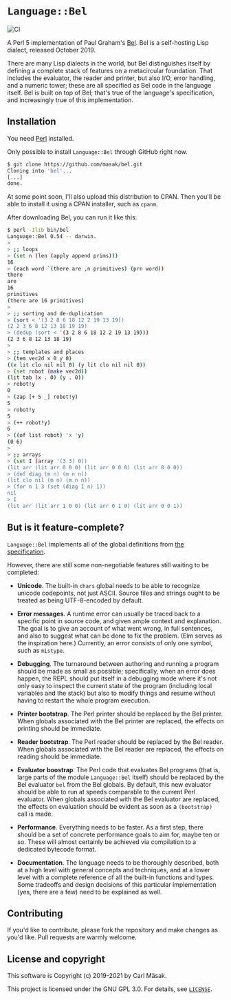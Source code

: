 # `Language::Bel`

![CI](https://github.com/masak/bel/workflows/CI/badge.svg)

A Perl 5 implementation of Paul Graham's [Bel](http://www.paulgraham.com/bel.html).
Bel is a self-hosting Lisp dialect, released October 2019.

There are many Lisp dialects in the world, but Bel distinguishes itself by
defining a complete stack of features on a metacircular foundation.
That includes the evaluator, the reader and printer, but also I/O, error
handling, and a numeric tower; these are all specified as Bel code in the
language itself. Bel is built on top of Bel; that's true of the language's
specification, and increasingly true of this implementation.

## Installation

You need [Perl](https://www.perl.org/get.html) installed.

Only possible to install `Language::Bel` through GitHub right now.

```sh
$ git clone https://github.com/masak/bel.git
Cloning into 'bel'...
[...]
done.
```

At some point soon, I'll also upload this distribution to CPAN.
Then you'll be able to install it using a CPAN installer, such as `cpanm`.

After downloading Bel, you can run it like this:

```sh
$ perl -Ilib bin/bel
Language::Bel 0.54 -- darwin.
>
> ;; loops
> (set n (len (apply append prims)))
16
> (each word `(there are ,n primitives) (prn word))
there
are
16
primitives
(there are 16 primitives)
>
> ;; sorting and de-duplication
> (sort < '(3 2 8 6 18 12 2 19 13 19))
(2 2 3 6 8 12 13 18 19 19)
> (dedup (sort < '(3 2 8 6 18 12 2 19 13 19)))
(2 3 6 8 12 13 18 19)
>
> ;; templates and places
> (tem vec2d x 0 y 0)
((x lit clo nil nil 0) (y lit clo nil nil 0))
> (set robot (make vec2d))
(lit tab (x . 0) (y . 0))
> robot!y
0
> (zap [+ 5 _] robot!y)
5
> robot!y
5
> (++ robot!y)
6
> ((of list robot) 'x 'y)
(0 6)
>
> ;; arrays
> (set I (array '(3 3) 0))
(lit arr (lit arr 0 0 0) (lit arr 0 0 0) (lit arr 0 0 0))
> (def diag (m n) (m n n))
(lit clo nil (m n) (m n n))
> (for n 1 3 (set (diag I n) 1))
nil
> I
(lit arr (lit arr 1 0 0) (lit arr 0 1 0) (lit arr 0 0 1))
```

## But is it feature-complete?

`Language::Bel` implements all of the global definitions from [the
specification](https://github.com/masak/bel/blob/master/pg/bel.bel).

However, there are still some non-negotiable features still waiting to be
completed:

* **Unicode**. The built-in `chars` global needs to be able to recognize
  unicode codepoints, not just ASCII. Source files and strings ought to
  be treated as being UTF-8-encoded by default.

* **Error messages**. A runtime error can usually be traced back to a
  specific point in source code, and given ample context and explanation.
  The goal is to give an account of what went wrong, in full sentences,
  and also to suggest what can be done to fix the problem. (Elm serves as
  the inspiration here.) Currently, an error consists of only one symbol,
  such as `mistype`.

* **Debugging**. The turnaround between authoring and running a program
  should be made as small as possible; specifically, when an error does
  happen, the REPL should put itself in a debugging mode where it's not
  only easy to inspect the current state of the program (including local
  variables and the stack) but also to modify things and resume without
  having to restart the whole program execution.

* **Printer bootstrap**. The Perl printer should be replaced by the Bel
  printer. When globals associated with the Bel printer are replaced, the
  effects on printing should be immediate.

* **Reader bootstrap**. The Perl reader should be replaced by the Bel
  reader. When globals associated with the Bel reader are replaced, the
  effects on reading should be immediate.

* **Evaluator boostrap**. The Perl code that evaluates Bel programs (that
  is, large parts of the module `Language::Bel` itself) should be replaced
  by the Bel evaluator `bel` from the Bel globals. By default, this new
  evaluator should be able to run at speeds comparable to the current Perl
  evaluator. When globals associated with the Bel evaluator are replaced,
  the effects on evaluation should be evident as soon as a `(bootstrap)`
  call is made.

* **Performance**. Everything needs to be faster. As a first step, there
  should be a set of concrete performance goals to aim for, maybe ten or
  so. These will almost certainly be achieved via compilation to a dedicated
  bytecode format.

* **Documentation**. The language needs to be thoroughly described, both at
  a high level with general concepts and techniques, and at a lower level
  with a complete reference of all the built-in functions and types. Some
  tradeoffs and design decisions of this particular implementation (yes,
  there are a few) need to be explained as well.

## Contributing

If you'd like to contribute, please fork the repository and make changes as you'd like.
Pull requests are warmly welcome.

## License and copyright

This software is Copyright (c) 2019-2021 by Carl Mäsak.

This project is licensed under the GNU GPL 3.0.
For details, see [`LICENSE`](https://github.com/masak/bel/blob/master/LICENSE).
